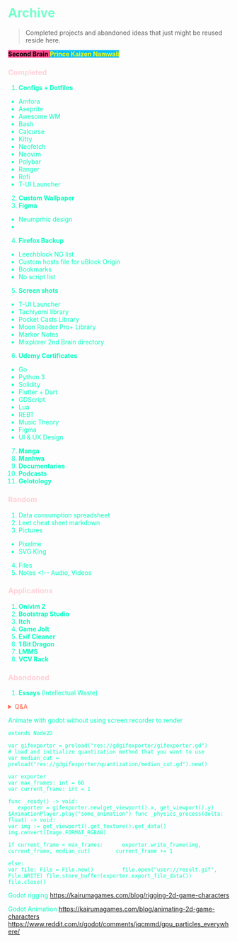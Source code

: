 # <span style='color:#74ffcb;'>Archive</span> 
> Completed projects and abandoned ideas that just might be reused reside here. 

<span style='background-color:#ff468b;'><span style='color:#000000;'>**Second Brain**</span> <span style='background-color:#00bfff;'><span style='color:#ffff00;'>**Prince Kaizen Namwali**</span> 



<span style='color:#00ffbf;'>





### <span style='color:#ffd1d8;'> Completed</span>



1. **Configs + Dotfiles** <!-- The total space consumption is under 1MB -->
- Amfora
- Aseprite
- Awesome WM
- Bash
- Calcurse
- Kitty
- Neofetch
- Neovim
- Polybar
- Ranger
- Rofi
- T-UI Launcher
2. **Custom Wallpaper** <!-- I used inkscape to trace my bitmap to my liking and added the final touch with effects using gimp. Its a process that requires both a raster graphics editor and scalable vector graphics editor to create a work of unison and excellence -->
3. **Figma**
- Neumprhic design
- 
4. **Firefox Backup**
- Leechblock NG list
- Custom hosts file for uBlock Origin <!-- Anno Denomini - hosted on my github -->
- Bookmarks <!-- Lots of emojis, Second Brain and made up names for folders -->
- No script list
5. **Screen shots** 
- T-UI Launcher
- Tachiyomi library
- Pocket Casts Library
- Moon Reader Pro+ Library
- Markor Notes
- Mixplorer 2nd Brain directory
6. **Udemy Certificates**
- Go 
- Python 3
- Solidity
- Flutter + Dart
- GDScript
- Lua
- REBT
- Music Theory
- Figma
- UI & UX Design
7. **Manga** 
8. **Manhwa**
9. **Documentaries**
10. **Podcasts**
11. **Gelotology** <!-- (stand up comedy) -->





###  <span style='color:#ffd1d8;'> Random</span> 



1. Data consumption spreadsheet
2. Leet cheat sheet markdown
3. Pictures
- Pixelme
- SVG King
4. Files
5. Notes <!-- Audio, Videos

###  <span style='color:#ffd1d8;'> Applications </span>



1. **Onivim 2** <!-- Its only 60MB -->
2. **Bootstrap Studio** <!-- Why is this bigger than Onivim 2? I don't know! -->
3. **Itch** <!-- Game developer & player workspace -  no need to keep the executable, you can always redownload because its constantly updated -->
4. **Game Jolt** <!-- Game developer & player workspace - Same as the above comment -->
5. **Exif Cleaner** <!-- Privacy optimization - no metadata -->
6. **1 Bit Dragon** <!-- To some degree I feel like its one of the worst procedurally generated tools for music, I think Wolfram Tone generator, abundant music, fake music generator and AIVA do a better job. The only thing I seee myself using this app is for the drum programming -->
7. **LMMS** <!-- Linux Multimedia Studio (Open source digital audio workstation) - no need to keep the appimage you can always redownload with newer version. Hope fully the newer versions become better because it seems to the opposite. More clicks doesn't necessarily equate to higher productivity -->
8. **VCV Rack** <!-- Modular Synthesis for everyone - all the modules are streamlined through one website which sorta raises high levels of concern. Will the modules I purchased still he available in the near future when a massive databreach occurs? If the community added all the essential midi plugins natively would there be a need for third party modules? -->

###  <span style='color:#ffd1d8;'> Abandoned</span>

 
 1. **Essays** (Intellectual Waste)

<!--

What else was abandoned?

1. **Boot animations** (custom) - Its pretty useless considering that boot time is faster without animations.
2. **FL Studio Mobile projects** (.flm files) - Technically, you can't install Fl studio mobile on a gapps free android OS
3. **Love2D** (game projects) - mostly for studying how other people made games and making small tweaks. However, I am not a fun of a game framework if it means the work is 2X greater opposed to that of a game engine.
4. **Pixel Studio** (Its the equivalent of Aseprite on Android) - it has the same downfall, restoring purchase requires gapps, without it your eyes are raped by the evil light theme.
5. **RetroArch** (its the ultimate emulator, an app and also available as a stand alone OS) - I definitely will use it when the time comes
6. **PPSSPP Gold** (best PSP emulator) Does retroarch have a PSP emulator?
7. **Renpy** (visual novel game engine for Python) - It looks fascinating but I can't bring myself to learn it because its boring. I just think that in general visual novels aren't really gamifiable no matter what gamification elements are used. Visual novels will always be the poor mans PowerPoint. What's the real problem? Visual novels made with Renpy are just too big. 
8. **Systematic Mastery** (podcast) - it starts out great and slowly becomes more negative and disengaging like the little homunculus upstairs
9. **Pixelorama** ( Aseprite contender) - I just have it there, but my attraction for pixel art is rapidly fading away like a waning gibbous (moon phase). 
10. **Tabularasa** (blank canvases)
11. **Audio** (useless soundbites)
12. **Obsidian** (my config files, PARA, 80's neon CSS theme, Amethyst CSS theme, spectrum CSS theme
dzala - dzenje (pit), mchengautuwa, katoto, hilltop primary school,
andrew mary nursery school, takulandirani primary school - now became shalom.
golden gate primary school - RIP principal matinga,  Wadya ntolilo, 

**Golden open seafood inc**

-->

<span style='color:#ff5d46;'>

<details markdown='1'><summary>Q&A</summary>

!![](https://i.redd.it/1ctpb8dor8w61.png)



</details>

</span>





<!--
When you build a second Brain you create immense value for yourself, when you use your second Brain and share you create value for others..
-->



<!--
Keep your second Brain chaotic and your Hugo site serene. The initial problem was that I didn't have enough content, but now I am drowning in abundance. I have more content this time and its not just poems. What I need right now it to restructure my site to reflect my Second Brain.The only tags I will use are Projects, Areas, Resources and Archive. I need to take my time and not rush. Hosting is free and I won't have to renew my domain until 2 years from now. The dream theme might have been revamped, but I am already using the version that I like. The only difference that I could make, if any is changing the font type, I have vscodium for that. I will start with 2 high quality posts. December 31, 2020 and January 1, 2021. The first content will be archived for the time being. I started out the year great and I finally have the site, but I need to take the time to nurture my website. I also need to removed Google analytics because turns out, I didn't need that to begin with. My website already pops up as the first result on Google. render
-->

Animate with godot without using screen recorder to render

 ``` 
 extends Node2D 
 
var gifexporter = preload("res://gdgifexporter/gifexporter.gd") 
# load and initialize quantization method that you want to use 
 var median_cut = preload("res://gdgifexporter/quantization/median_cut.gd").new() 
 
var exporter 
var max_frames: int = 60
var current_frame: int = 1 

func _ready() -> void: 
	exporter = gifexporter.new(get_viewport().x, get_viewport().y) 	$AnimationPlayer.play("some_animation") func _physics_process(delta: float) -> void: 	
var img := get_viewport().get_texture().get_data() 	img.convert(Image.FORMAT_RGBA8) 

if current_frame < max_frames: 		exporter.write_frame(img, current_frame, median_cut) 		current_frame += 1 	

else: 		
var file: File = File.new() 		file.open("user://result.gif", File.WRITE) file.store_buffer(exporter.export_file_data()) 		
file.close()
``` 
 
 Godot rigging
  https://kairumagames.com/blog/rigging-2d-game-characters
  
Godot Animation
     https://kairumagames.com/blog/animating-2d-game-characters https://www.reddit.com/r/godot/comments/jqcmmd/gpu_particles_everywhere/
